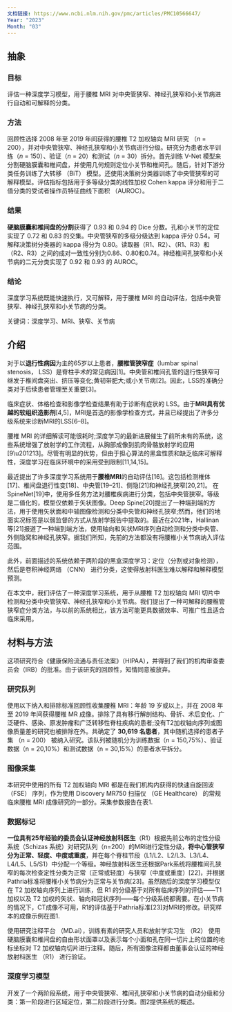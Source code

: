 ```yaml
---
文档链接: https://www.ncbi.nlm.nih.gov/pmc/articles/PMC10566647/
Year: "2023"
Month: "03"
---
```

## 抽象

### 目标

评估一种深度学习模型，用于腰椎 MRI 对中央管狭窄、神经孔狭窄和小关节病进行自动和可解释的分类。

### 方法

回顾性选择 2008 年至 2019 年间获得的腰椎 T2 加权轴向 MRI 研究 （_n_ = 200），并对中央管狭窄、神经孔狭窄和小关节病进行分级。研究分为患者水平训练（_n_ = 150）、验证（_n_ = 20）和测试（_n_ = 30）拆分。首先训练 V-Net 模型来分割硬脑膜囊和椎间盘，并使用几何规则定位小关节和椎间孔。随后，针对下游分类任务训练了大转移 （BiT） 模型。还使用决策树分类器训练了中央管狭窄的可解释模型。评估指标包括用于多等级分类的线性加权 Cohen kappa 评分和用于二值分类的受试者操作员特征曲线下面积 （AUROC）。

### 结果

**硬脑膜囊和椎间盘的分割**获得了 0.93 和 0.94 的 Dice 分数。孔和小关节的定位实现了 0.72 和 0.83 的交集。中央管狭窄的多级分级达到 kappa 评分 0.54。可解释决策树分类器的 kappa 得分为 0.80。读取器（R1、R2）、（R1、R3）和（R2、R3）之间的成对一致性分别为0.86、0.80和0.74。神经椎间孔狭窄和小关节病的二元分类实现了 0.92 和 0.93 的 AUROC。

### 结论

深度学习系统既能快速执行，又可解释，用于腰椎 MRI 的自动评估，包括中央管狭窄、神经孔狭窄和小关节病的分类。

关键词：深度学习、MRI、狭窄、关节病

## 介绍

对于以**退行性病因**为主的65岁以上患者，**腰椎管狭窄症**（lumbar spinal stenosis， LSS）是脊柱手术的常见病因[1]。中央管和椎间孔管的退行性狭窄可继发于椎间盘突出、挤压等变化;黄韧带肥大;或小关节病[2]。因此，LSS的准确分类对于后续患者管理至关重要[3]。

临床症状、体格检查和影像学检查结果有助于诊断有症状的 LSS。由于**MRI具有优越的软组织造影剂**[4,5]，MRI是首选的影像学检查方式，并且已经提出了许多分级系统来诊断MRI的LSS[6–8]。

腰椎 MRI 的详细解读可能很耗时;深度学习的最新进展催生了前所未有的系统，这些系统增强了放射学的工作流程，从胸部成像到肌肉骨骼放射学的应用[9\u201213]。尽管有明显的优势，但由于担心算法的黑盒性质和缺乏临床可解释性，深度学习在临床环境中的采用受到限制[11,14,15]。

最近提出了许多深度学习系统用于**腰椎MRI**的自动评估[16]。这包括检测椎体[17]、椎间盘退行性变[18]、中央管[19–21]、侧隐[21]和神经孔狭窄[20,21]。 在SpineNet[19]中，使用多任务方法对腰椎疾病进行分类，包括中央管狭窄。等级是二值化的，模型仅依赖于矢状图像。Deep Spine[20]提出了一种端到端的方法，用于使用矢状面和中轴图像检测和分类中央管和神经孔狭窄;然而，他们的地面实况标签是以弱监督的方式从放射学报告中提取的。最近在2021年，Hallinan等[21]报道了一种端到端方法，使用轴向和矢状MRI序列自动检测和分类中央管、外侧隐窝和神经孔狭窄。据我们所知，先前的方法都没有将腰椎小关节病纳入评估范围。

此外，前面描述的系统依赖于两阶段的黑盒深度学习：定位（分割或对象检测），然后是卷积神经网络 （CNN） 进行分类，这使得放射科医生难以解释和解释模型预测。

在本文中，我们评估了一种深度学习系统，用于从腰椎 T2 加权轴向 MRI 切片中检测和分类中央管狭窄、神经孔狭窄和小关节病。我们提出了一种可解释的腰椎管狭窄症分类方法，与以前的系统相比，该方法可能更具数据效率、可推广性且适合临床采用。

## 材料与方法

这项研究符合《健康保险流通与责任法案》（HIPAA），并得到了我们的机构审查委员会（IRB）的批准。由于该研究的回顾性，知情同意被放弃。

### 研究队列

使用以下纳入和排除标准回顾性收集腰椎 MRI：年龄 19 岁或以上，并在 2008 年至 2019 年间获得腰椎 MR 成像。排除了具有移行解剖结构、骨折、术后变化、广泛硬件、感染、原发肿瘤和广泛转移性脊柱疾病的患者;没有T2加权轴向序列或图像质量差的研究也被排除在外。共确定了 **30,619 名患者**，其中随机选择的患者子集 （n = 200） 被纳入研究。该队列被随机分为训练数据（n = 150,75%）、验证数据（n = 20,10%）和测试数据（n = 30,15%）的患者水平拆分。

### 图像采集

本研究中使用的所有 T2 加权轴向 MRI 都是在我们机构内获得的快速自旋回波 （FSE） 序列，作为使用 Discovery MR750 扫描仪 （GE Healthcare） 的常规临床腰椎 MRI 成像研究的一部分。采集参数报告在表1.

### 数据标记

**一位具有25年经验的委员会认证神经放射科医生**（R1）根据先前公布的定性分级系统（Schizas 系统）对研究队列（n=200）的MRI进行定性分级，**将中心管狭窄分为正常、轻度、中度或重度**，并在每个脊柱节段（L1/L2、L2/L3、L3/L4、L4/L5、L5/S1）中分配一个等级。神经放射科医生还根据Park系统将腰椎间孔狭窄的每次检查定性分类为正常（正常或轻度）与狭窄（中度或重度）[22]，并根据Pathria标准将腰椎小关节病分为正常与关节病[23]。虽然随后的深度学习模型仅在 T2 加权轴向序列上进行训练，但 R1 的分级基于对所有临床序列的评估——T1 加权以及 T2 加权的矢状、轴向和冠状序列——每个分级系统都需要。在小关节病的情况下，CT成像不可用，R1的评估基于Pathria标准[23]对MRI的修改。研究样本的成像示例在图1.

使用研究注释平台 （MD.ai），训练有素的研究人员和放射学实习生 （R2） 使用硬脑膜囊和椎间盘的自由形状面罩以及表示每个小面和孔在同一切片上的位置的地标坐标对 T2 加权轴向切片进行注释。随后，所有图像注释都由董事会认证的神经放射科医生 （R1） 进行验证。

### 深度学习模型

开发了一个两阶段系统，用于中央管狭窄、椎间孔狭窄和小关节病的自动分级和分类：第一阶段进行区域定位，第二阶段进行分类。图2提供系统的概述。